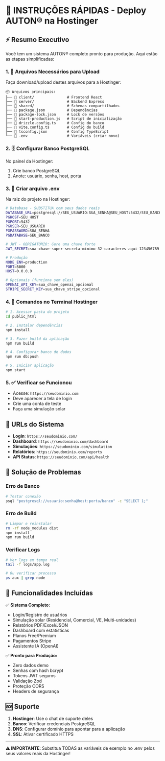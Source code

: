 # 🚀 INSTRUÇÕES RÁPIDAS - Deploy AUTON® na Hostinger

## ⚡ Resumo Executivo

Você tem um sistema AUTON® completo pronto para produção. Aqui estão as etapas simplificadas:

### 1. 📁 Arquivos Necessários para Upload

Faça download/upload destes arquivos para a Hostinger:

```
📦 Arquivos principais:
├── 📁 client/               # Frontend React
├── 📁 server/               # Backend Express  
├── 📁 shared/               # Schemas compartilhados
├── 📄 package.json          # Dependências
├── 📄 package-lock.json     # Lock de versões
├── 📄 start-production.js   # Script de inicialização
├── 📄 drizzle.config.ts     # Config do banco
├── 📄 vite.config.ts        # Config do build
├── 📄 tsconfig.json         # Config TypeScript
└── 📄 .env                  # Variáveis (criar novo)
```

### 2. 🗄️ Configurar Banco PostgreSQL

No painel da Hostinger:
1. Crie banco PostgreSQL
2. Anote: usuário, senha, host, porta

### 3. 📝 Criar arquivo .env

Na raiz do projeto na Hostinger:

```bash
# Database - SUBSTITUA com seus dados reais
DATABASE_URL=postgresql://SEU_USUARIO:SUA_SENHA@SEU_HOST:5432/SEU_BANCO
PGHOST=SEU_HOST
PGPORT=5432
PGUSER=SEU_USUARIO  
PGPASSWORD=SUA_SENHA
PGDATABASE=SEU_BANCO

# JWT - OBRIGATÓRIO: Gere uma chave forte
JWT_SECRET=sua-chave-super-secreta-minimo-32-caracteres-aqui-123456789

# Produção
NODE_ENV=production
PORT=5000
HOST=0.0.0.0

# Opcionais (funciona sem eles)
OPENAI_API_KEY=sua_chave_openai_opcional
STRIPE_SECRET_KEY=sua_chave_stripe_opcional
```

### 4. 🔧 Comandos no Terminal Hostinger

```bash
# 1. Acessar pasta do projeto
cd public_html

# 2. Instalar dependências
npm install

# 3. Fazer build da aplicação
npm run build

# 4. Configurar banco de dados
npm run db:push

# 5. Iniciar aplicação
npm start
```

### 5. ✅ Verificar se Funcionou

- Acesse: `https://seudominio.com`
- Deve aparecer a tela de login
- Crie uma conta de teste
- Faça uma simulação solar

## 🎯 URLs do Sistema

- **Login**: `https://seudominio.com/`
- **Dashboard**: `https://seudominio.com/dashboard`
- **Simulações**: `https://seudominio.com/simulation`
- **Relatórios**: `https://seudominio.com/reports`
- **API Status**: `https://seudominio.com/api/health`

## 🚨 Solução de Problemas

### Erro de Banco
```bash
# Testar conexão
psql "postgresql://usuario:senha@host:porta/banco" -c "SELECT 1;"
```

### Erro de Build
```bash
# Limpar e reinstalar
rm -rf node_modules dist
npm install
npm run build
```

### Verificar Logs
```bash
# Ver logs em tempo real
tail -f logs/app.log

# Ou verificar processo
ps aux | grep node
```

## 📱 Funcionalidades Incluídas

✅ **Sistema Completo:**
- Login/Registro de usuários
- Simulação solar (Residencial, Comercial, VE, Multi-unidades)
- Relatórios PDF/Excel/JSON
- Dashboard com estatísticas
- Planos Free/Premium
- Pagamentos Stripe
- Assistente IA (OpenAI)

✅ **Pronto para Produção:**
- Zero dados demo
- Senhas com hash bcrypt
- Tokens JWT seguros
- Validação Zod
- Proteção CORS
- Headers de segurança

## 🆘 Suporte

1. **Hostinger**: Use o chat de suporte deles
2. **Banco**: Verificar credenciais PostgreSQL
3. **DNS**: Configurar domínio para apontar para a aplicação
4. **SSL**: Ativar certificado HTTPS

---

**⚠️ IMPORTANTE**: Substitua TODAS as variáveis de exemplo no .env pelos seus valores reais da Hostinger!